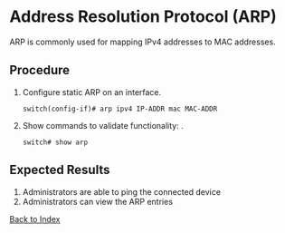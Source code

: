 # Address Resolution Protocol (ARP) 

ARP is commonly used for mapping IPv4 addresses to MAC addresses. 

## Procedure

1. Configure static ARP on an interface.

    ```text
    switch(config-if)# arp ipv4 IP-ADDR mac MAC-ADDR
    ```

1. Show commands to validate functionality: . 

    ```text
    switch# show arp
    ```

## Expected Results 

1. Administrators are able to ping the connected device 
1. Administrators can view the ARP entries 


[Back to Index](index.md)